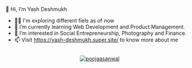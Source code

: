 👋 Hi, I’m Yash Deshmukh
- 🙌🏻 I'm exploring different fiels as of now
- 🌱 I’m currently learning Web Development and Product Management.
- 👀 I’m interested in Social Entrepreneurship, Photography and Finance.
- 📫 Visit https://yash-deshmukh.super.site/ to know more about me

<img src="https://komarev.com/ghpvc/?username=yashdeshmukh25&style=flat-square&color=blue" alt=""/>

<p align="center"> <a href="https://twitter.com/yashd_yd7" target="_blank"><img src="https://img.shields.io/twitter/follow/yashd_yd7?logo=twitter&style=for-the-badge" alt="poojaasanwal" /></a> </p>

<!-- ![Anurag's GitHub stats](https://github-readme-stats.vercel.app/api?username=yashdeshmukh25&hide=contribs,prs) -->
<!---
yashdeshmukh25/yashdeshmukh25 is a ✨ special ✨ repository because its `README.md` (this file) appears on your GitHub profile.
You can click the Preview link to take a look at your changes.
--->
